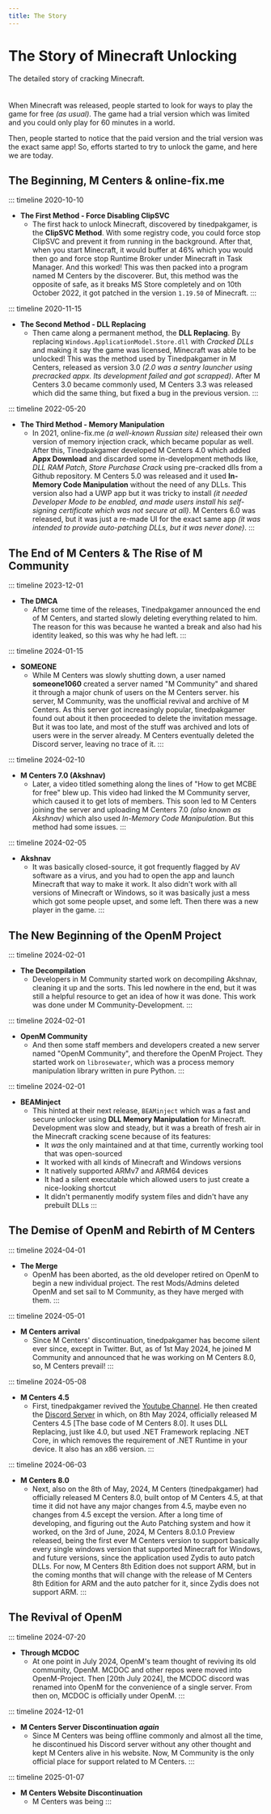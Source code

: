 ```yaml
---
title: The Story
---
```


# The Story of Minecraft Unlocking

The detailed story of cracking Minecraft.

<div class="tip custom-block" style="padding-top: 8px">

When Minecraft was released, people started to look for ways to play the game for free *(as usual)*. The game had a trial version which was limited and you could only play for 60 minutes in a world.

Then, people started to notice that the paid version and the trial version was the exact same app! So, efforts started to try to unlock the game, and here we are today.
</div>

## The Beginning, M Centers & online-fix.me

::: timeline 2020-10-10
- **The First Method - Force Disabling ClipSVC**
  - The first hack to unlock Minecraft, discovered by tinedpakgamer, is the **ClipSVC Method**. With some registry code, you could force stop ClipSVC and prevent it from running in the background. After that, when you start Minecraft, it would buffer at 46% which you would then go and force stop Runtime Broker under Minecraft in Task Manager. And this worked! This was then packed into a program named M Centers by the discoverer. But, this method was the opposite of safe, as it breaks MS Store completely and on 10th October 2022, it got patched in the version `1.19.50` of Minecraft.
:::

::: timeline 2020-11-15
- **The Second Method - DLL Replacing**
  - Then came along a permanent method, the **DLL Replacing**. By replacing `Windows.ApplicationModel.Store.dll` with *Cracked DLLs* and making it say the game was licensed, Minecraft was able to be unlocked! This was the method used by Tinedpakgamer in M Centers, released as version 3.0 *(2.0 was a sentry launcher using precracked appx. Its development failed and got scrapped)*. After M Centers 3.0 became commonly used, M Centers 3.3 was released which did the same thing, but fixed a bug in the previous version.
:::

::: timeline 2022-05-20
- **The Third Method - Memory Manipulation**
  - In 2021, online-fix.me *(a well-known Russian site)* released their own version of memory injection crack, which became popular as well. After this, Tinedpakgamer developed M Centers 4.0 which added **Appx Download** and discarded some in-development methods like, *DLL RAM Patch*, *Store Purchase Crack* using pre-cracked dlls from a Github repository. M Centers 5.0 was released and it used **In-Memory Code Manipulation** without the need of any DLLs. This version also had a UWP app but it was tricky to install *(it needed Developer Mode to be enabled, and made users install his self-signing certificate which was not secure at all)*. M Centers 6.0 was released, but it was just a re-made UI for the exact same app *(it was intended to provide auto-patching DLLs, but it was never done)*.
:::

## The End of M Centers & The Rise of M Community

::: timeline 2023-12-01
- **The DMCA**
  - After some time of the releases, Tinedpakgamer announced the end of M Centers, and started slowly deleting everything related to him. The reason for this was because he wanted a break and also had his identity leaked, so this was why he had left.
:::

::: timeline 2024-01-15
- **SOMEONE**
  - While M Centers was slowly shutting down, a user named **someone1060** created a server named "M Community" and shared it through a major chunk of users on the M Centers server. his server, M Community, was the unofficial revival and archive of M Centers. As this server got increasingly popular, tinedpakgamer found out about it then proceeded to delete the invitation message. But it was too late, and most of the stuff was archived and lots of users were in the server already. M Centers eventually deleted the Discord server, leaving no trace of it.
:::

::: timeline 2024-02-10
- **M Centers 7.0 (Akshnav)**
  - Later, a video titled something along the lines of "How to get MCBE for free" blew up. This video had linked the M Community server, which caused it to get lots of members. This soon led to M Centers joining the server and uploading M Centers 7.0 *(also known as Akshnav)* which also used *In-Memory Code Manipulation*. But this method had some issues.
:::

::: timeline 2024-02-05
- **Akshnav**
  - It was basically closed-source, it got frequently flagged by AV software as a virus, and you had to open the app and launch Minecraft that way to make it work. It also didn't work with all versions of Minecraft or Windows, so it was basically just a mess which got some people upset, and some left. Then there was a new player in the game.
:::

## The New Beginning of the OpenM Project

::: timeline 2024-02-01
- **The Decompilation**
  - Developers in M Community started work on decompiling Akshnav, cleaning it up and the sorts. This led nowhere in the end, but it was still a helpful resource to get an idea of how it was done. This work was done under M Community-Development.
:::

::: timeline 2024-02-01
- **OpenM Community**
  - And then some staff members and developers created a new server named "OpenM Community", and therefore the OpenM Project. They started work on `librosewater`, which was a process memory manipulation library written in pure Python.
:::

::: timeline 2024-02-01
- **BEAMinject**
  - This hinted at their next release, `BEAMinject` which was a fast and secure unlocker using **DLL Memory Manipulation** for Minecraft. Development was slow and steady, but it was a breath of fresh air in the Minecraft cracking scene because of its features:
    - It *was* the only maintained and at that time, currently working tool that was open-sourced
    - It worked with all kinds of Minecraft and Windows versions
    - It natively supported ARMv7 and ARM64 devices
    - It had a silent executable which allowed users to just create a nice-looking shortcut
    - It didn't permanently modify system files and didn't have any prebuilt DLLs
:::

## The Demise of OpenM and Rebirth of M Centers

::: timeline 2024-04-01
- **The Merge**
  - OpenM has been aborted, as the old developer retired on OpenM to begin a new individual project. The rest Mods/Admins deleted OpenM and set sail to M Community, as they have merged with them.
:::

::: timeline 2024-05-01
- **M Centers arrival**
  - Since M Centers' discontinuation, tinedpakgamer has become silent ever since, except in Twitter. But, as of 1st May 2024, he joined M Community and announced that he was working on M Centers 8.0, so, M Centers prevail!
:::

::: timeline 2024-05-08
- **M Centers 4.5**
  - First, tinedpakgamer revived the [Youtube Channel](https://www.youtube.com/channel/UCM1jM7NWXvt8roj8mzMvhfw). He then created the [Discord Server](https://dsc.gg/mcenters) in which, on 8th May 2024, officially released M Centers 4.5 [The base code of M Centers 8.0]. It uses DLL Replacing, just like 4.0, but used .NET Framework replacing .NET Core, in which removes the requirement of .NET Runtime in your device. It also has an x86 version.
:::

::: timeline 2024-06-03
- **M Centers 8.0**
  - Next, also on the 8th of May, 2024, M Centers (tinedpakgamer) had officially released M Centers 8.0, built ontop of M Centers 4.5, at that time it did not have any major changes from 4.5, maybe even no changes from 4.5 except the version. After a long time of developing, and figuring out the Auto Patching system and how it worked, on the 3rd of June, 2024, M Centers 8.0.1.0 Preview released, being the first ever M Centers version to support basically every single windows version that supported Minecraft for Windows, and future versions, since the application used Zydis to auto patch DLLs. For now, M Centers 8th Edition does not support ARM, but in the coming months that will change with the release of M Centers 8th Edition for ARM and the auto patcher for it, since Zydis does not support ARM.
:::

## The Revival of OpenM

::: timeline 2024-07-20
- **Through MCDOC**
  - At one point in July 2024, OpenM's team thought of reviving its old community, OpenM. MCDOC and other repos were moved into OpenM-Project. Then [20th July 2024], the MCDOC discord was renamed into OpenM for the convenience of a single server. From then on, MCDOC is officially under OpenM.
:::

::: timeline 2024-12-01
- **M Centers Server Discontinuation** ***again***
  - Since M Centers was being offline commonly and almost all the time, he discontinued his Discord server without any other thought and kept M Centers alive in his website. Now, M Community is the only official place for support related to M Centers.
:::

::: timeline 2025-01-07
- **M Centers Website Discontinuation**
  - M Centers was being
:::